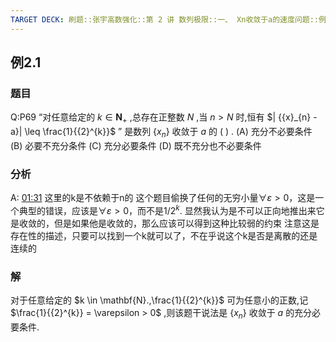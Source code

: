 ```yaml
---
TARGET DECK: 刷题::张宇高数强化::第 2 讲 数列极限::一、 Xn收敛于a的速度问题::例2.1
---
```

## 例2.1
### 题目
Q:P69 “对任意给定的 $k \in {\mathbf{N}}_{ + }$ ,总存在正整数 $N$ ,当 $n > N$ 时,恒有 $| {{x}_{n} - a}| \leq \frac{1}{{2}^{k}}$ ” 是数列
$\{ {x}_{n}\}$ 收敛于 $a$ 的 ( ) .
(A) 充分不必要条件 (B) 必要不充分条件
(C) 充分必要条件 (D) 既不充分也不必要条件
### 分析
A: [01:31](https://www.bilibili.com/video/BV1Yw4m1a757?p=68&t=91.578845#t=01:31.58) 这里的k是不依赖于n的
这个题目偷换了任何的无穷小量$\forall \varepsilon > 0$，这是一个典型的错误，应该是$\forall \varepsilon > 0$，而不是$1/2^{k}$.
显然我认为是不可以正向地推出来它是收敛的，但是如果他是收敛的，那么应该可以得到这种比较弱的约束
注意这是存在性的描述，只要可以找到一个k就可以了，不在乎说这个k是否是离散的还是连续的
### 解
对于任意给定的 $k \in \mathbf{N}.,\frac{1}{{2}^{k}}$ 可为任意小的正数,记 $\frac{1}{{2}^{k}} = \varepsilon > 0$ ,则该题干说法是 $\{ {x}_{n}\}$ 收敛于 $a$ 的充分必要条件.

